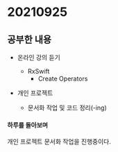 # 20210925

## 공부한 내용
+ 온라인 강의 듣기
  - RxSwift
    * Create Operators

+ 개인 프로젝트
  - 문서화 작업 및 코드 정리(-ing)

#### 하루를 돌아보며
개인 프로젝트 문서화 작업을 진행중이다.

